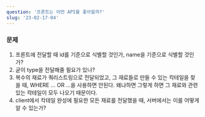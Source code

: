 ```yaml
---
question: '프론트는 어떤 API를 좋아할까?'
slug: '23-02-17-04'
---
```


### 문제

1. 프론트에 전달할 때 id를 기준으로 식별할 것인가, name을 기준으로 식별할 것인가?
2. 굳이 type을 전달해줄 필요가 있나?
3. 복수의 재료가 쿼리스트링으로 전달되었고, 그 재료들로 만들 수 있는 칵테일을 찾을 때, WHERE ... OR ...을 사용하면 안된다. 왜냐하면 그렇게 하면 그 재료와 관련있는 칵테일이 모두 나오기 때문이다.
4. client에서 칵테일 완성에 필요한 모든 재료를 전달했을 때, 서버에서는 이를 어떻게 알 수 있는가?
